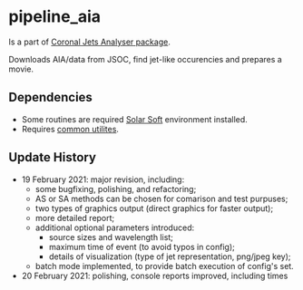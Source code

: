 # pipeline_aia
Is a part of [Coronal Jets Analyser package](https://github.com/coronal-jets).

Downloads AIA/data from JSOC, find jet-like occurencies and prepares a movie.

## Dependencies
* Some routines are required [Solar Soft](https://www.lmsal.com/solarsoft/ssw_packages_info.html) environment installed.
* Requires [common utilites](https://github.com/coronal-jets/pipeline_common).

## Update History
* 19 February 2021: major revision, including:
	* some bugfixing, polishing, and refactoring;
	* AS or SA methods can be chosen for comarison and test purpuses;
	* two types of graphics output (direct graphics for faster output);
	* more detailed report;
	* additional optional parameters introduced:
		* source sizes and wavelength list;
		* maximum time of event (to avoid typos in config);
		* details of visualization (type of jet representation, png/jpeg key);
	* batch mode implemented, to provide batch execution of config's set.
* 20 February 2021: polishing, console reports improved, including times

